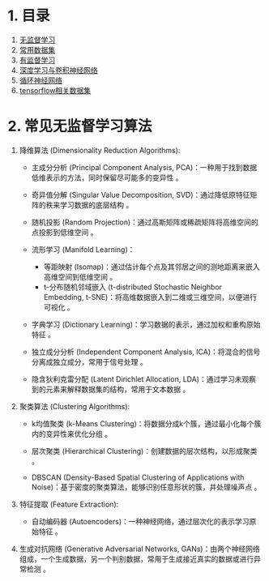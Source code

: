 # 1. 目录

1. [无监督学习](/02_GPT/03_MachLearn/3-001.md)
2. [常用数据集](/02_GPT/03_MachLearn/3-002.md)
3. [有监督学习](/02_GPT/03_MachLearn/3-003.md)
4. [深度学习与卷积神经网络](/02_GPT/03_MachLearn/3-004.md)
5. [循环神经网络](/02_GPT/03_MachLearn/3-005.md)
6. [tensorflow相关数据集](/02_GPT/03_MachLearn/3-006.md)


# 2. 常见无监督学习算法

1. 降维算法 (Dimensionality Reduction Algorithms):

   - 主成分分析 (Principal Component Analysis, PCA)：一种用于找到数据低维表示的方法，同时保留尽可能多的变异性 。

   - 奇异值分解 (Singular Value Decomposition, SVD)：通过降低原特征矩阵的秩来学习数据的底层结构 。

   - 随机投影 (Random Projection)：通过高斯矩阵或稀疏矩阵将高维空间的点投影到低维空间 。

   - 流形学习 (Manifold Learning)：
     - 等距映射 (Isomap)：通过估计每个点及其邻居之间的测地距离来嵌入高维空间到低维空间 。
     - t-分布随机邻域嵌入 (t-distributed Stochastic Neighbor Embedding, t-SNE)：将高维数据嵌入到二维或三维空间，以便进行可视化 。

   - 字典学习 (Dictionary Learning)：学习数据的表示，通过加权和重构原始特征 。

   - 独立成分分析 (Independent Component Analysis, ICA)：将混合的信号分离成独立成分，常用于信号处理 。

   - 隐含狄利克雷分配 (Latent Dirichlet Allocation, LDA)：通过学习未观察到的元素来解释数据集的结构，常用于文本数据 。

2. 聚类算法 (Clustering Algorithms):

   - k均值聚类 (k-Means Clustering)：将数据分成k个簇，通过最小化每个簇内的变异性来优化分组 。

   - 层次聚类 (Hierarchical Clustering)：创建数据的层次结构，以形成聚类 。

   - DBSCAN (Density-Based Spatial Clustering of Applications with Noise)：基于密度的聚类算法，能够识别任意形状的簇，并处理噪声点 。

3. 特征提取 (Feature Extraction):

   - 自动编码器 (Autoencoders)：一种神经网络，通过层次化的表示学习原始特征 。

4. 生成对抗网络 (Generative Adversarial Networks, GANs)：由两个神经网络组成，一个生成数据，另一个判别数据，常用于生成接近真实的数据或进行异常检测 。
